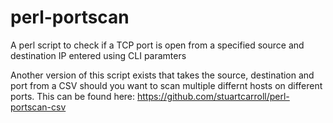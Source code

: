 # perl-portscan
A perl script to check if a TCP port is open from a specified source and destination IP entered using CLI paramters

Another version of this script exists that takes the source, destination and port from a CSV should you want to scan multiple differnt hosts on different ports. This can be found here: https://github.com/stuartcarroll/perl-portscan-csv
